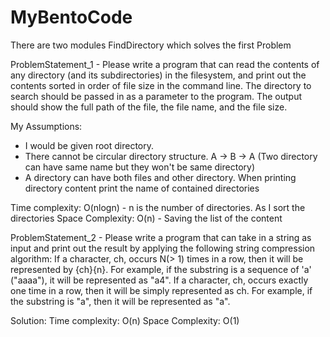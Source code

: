 # MyBentoCode

There are two modules FindDirectory which solves the first Problem

ProblemStatement_1 - Please write a program that can read the contents of any directory 
(and its subdirectories) in the filesystem, and print out the contents sorted in order of 
file size in the command line. The directory to search should be passed in as a parameter 
to the program. The output should show the full path of the file, the file name, and the file size. 

My Assumptions:

- I would be given root directory.
- There cannot be circular directory structure. 
  A -> B -> A (Two directory can have same name but they won't be same directory)
- A directory can have both files and other directory. 
  When printing directory content print the name of contained directories
  
Time complexity: O(nlogn) - n is the number of directories. As I sort the directories
Space Complexity: O(n) - Saving the list of the content

ProblemStatement_2 - Please write a program that can take in a string as input and print 
out the result by applying the following string compression algorithm: If a character, ch, 
occurs N(> 1) times in a row, then it will be represented by {ch}{n}. 
For example, if the substring is a sequence of 'a' ("aaaa"), it will be represented as 
"a4". If a character, ch, occurs exactly one time in a row, then it will be simply 
represented as ch. For example, if the substring is "a", then it will be represented as "a".

Solution:
Time complexity: O(n)
Space Complexity: O(1) 
